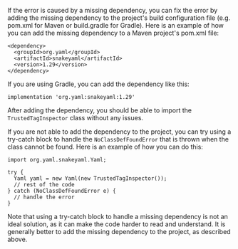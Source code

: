 If the error is caused by a missing dependency, you can fix the error by adding the missing dependency to the project's build configuration file (e.g. pom.xml for Maven or build.gradle for Gradle). Here is an example of how you can add the missing dependency to a Maven project's pom.xml file:

```
<dependency>
  <groupId>org.yaml</groupId>
  <artifactId>snakeyaml</artifactId>
  <version>1.29</version>
</dependency>
```

If you are using Gradle, you can add the dependency like this:

```
implementation 'org.yaml:snakeyaml:1.29'
```

After adding the dependency, you should be able to import the `TrustedTagInspector` class without any issues.

If you are not able to add the dependency to the project, you can try using a try-catch block to handle the `NoClassDefFoundError` that is thrown when the class cannot be found. Here is an example of how you can do this:

```
import org.yaml.snakeyaml.Yaml;

try {
  Yaml yaml = new Yaml(new TrustedTagInspector());
  // rest of the code
} catch (NoClassDefFoundError e) {
  // handle the error
}
```

Note that using a try-catch block to handle a missing dependency is not an ideal solution, as it can make the code harder to read and understand. It is generally better to add the missing dependency to the project, as described above.